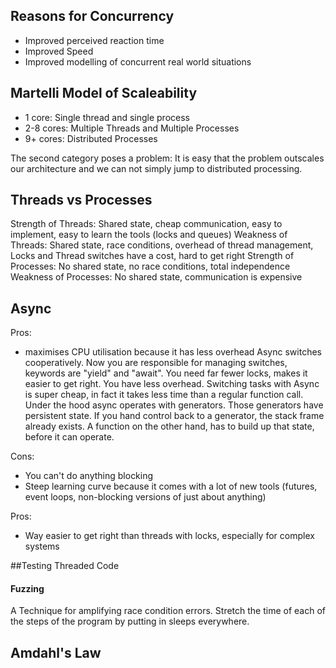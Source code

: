 ## Reasons for Concurrency

* Improved perceived reaction time
* Improved Speed
* Improved modelling of concurrent real world situations

## Martelli Model of Scaleability

* 1 core: Single thread and single process
* 2-8 cores: Multiple Threads and Multiple Processes
* 9+ cores: Distributed Processes

The second category poses a problem: It is easy that the problem outscales our architecture and we can not simply jump to distributed processing.

## Threads vs Processes

Strength of Threads: Shared state, cheap communication, easy to implement, easy to learn the tools (locks and queues)
Weakness of Threads: Shared state, race conditions, overhead of thread management, Locks and Thread switches have a cost, hard to get right
Strength of Processes: No shared state, no race conditions, total independence
Weakness of Processes: No shared state, communication is expensive

## Async

Pros:
* maximises CPU utilisation because it has less overhead
Async switches cooperatively. Now you are responsible for managing switches, keywords are "yield" and "await". You need far fewer locks, makes it easier to get right. You have less overhead.
Switching tasks with Async is super cheap, in fact it takes less time than a regular function call. Under the hood async operates with generators. Those generators have persistent state. If you hand control back to a generator, the stack frame already exists. A function on the other hand, has to build up that state, before it can operate.

Cons:
* You can't do anything blocking
* Steep learning curve because it comes with a lot of new tools (futures, event loops, non-blocking versions of just about anything)

Pros:
* Way easier to get right than threads with locks, especially for complex systems

##Testing Threaded Code

#### Fuzzing
A Technique for amplifying race condition errors. Stretch the time of each of the steps of the program by putting in sleeps everywhere.

## Amdahl's Law

